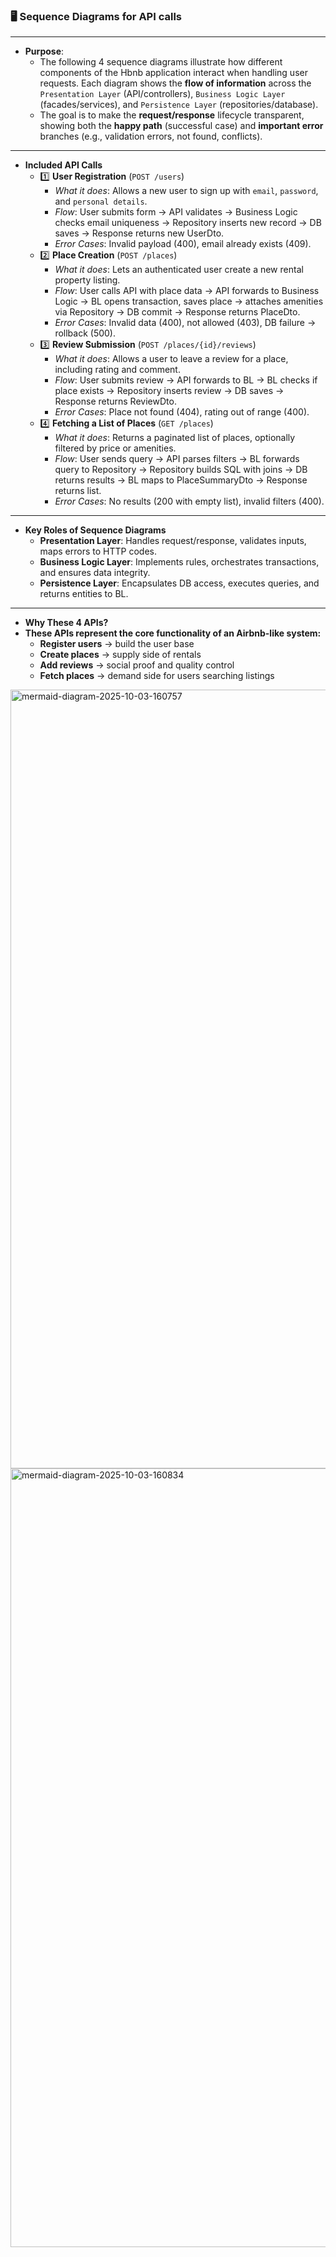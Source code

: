 ### 🖥️ **Sequence Diagrams for API calls**
---
- **Purpose**: 
  - The following 4 sequence diagrams illustrate how different components of the Hbnb application interact when handling user requests. Each diagram shows the **flow of information** across the `Presentation Layer` (API/controllers), `Business Logic Layer` (facades/services), and `Persistence Layer` (repositories/database).
  - The goal is to make the **request/response** lifecycle transparent, showing both the **happy path** (successful case) and **important error** branches (e.g., validation errors, not found, conflicts).
---
- **Included API Calls**
  - 1️⃣ **User Registration** (`POST /users`)
	- *What it does*: Allows a new user to sign up with `email`, `password`, and `personal details`.
	- *Flow*: User submits form → API validates → Business Logic checks email uniqueness → Repository inserts new record → DB saves → Response returns new UserDto.
	- *Error Cases*: Invalid payload (400), email already exists (409).
  - 2️⃣ **Place Creation** (`POST /places`)
	- *What it does*: Lets an authenticated user create a new rental property listing.
	- *Flow*: User calls API with place data → API forwards to Business Logic → BL opens transaction, saves place → attaches amenities via Repository → DB commit → Response returns PlaceDto.
	- *Error Cases*: Invalid data (400), not allowed (403), DB failure → rollback (500).
  - 3️⃣ **Review Submission** (`POST /places/{id}/reviews`)
	- *What it does*: Allows a user to leave a review for a place, including rating and comment.
	- *Flow*: User submits review → API forwards to BL → BL checks if place exists → Repository inserts review → DB saves → Response returns ReviewDto.
	- *Error Cases*: Place not found (404), rating out of range (400).
  - 4️⃣ **Fetching a List of Places** (`GET /places`)
	- *What it does*: Returns a paginated list of places, optionally filtered by price or amenities.
	- *Flow*: User sends query → API parses filters → BL forwards query to Repository → Repository builds SQL with joins → DB returns results → BL maps to PlaceSummaryDto → Response returns list.
	- *Error Cases*: No results (200 with empty list), invalid filters (400).
---
- **Key Roles of Sequence Diagrams**
  - **Presentation Layer**: Handles request/response, validates inputs, maps errors to HTTP codes.
  - **Business Logic Layer**: Implements rules, orchestrates transactions, and ensures data integrity.
  - **Persistence Layer**: Encapsulates DB access, executes queries, and returns entities to BL.
---
- **Why These 4 APIs?**
- **These APIs represent the core functionality of an Airbnb-like system:**
  - **Register users** → build the user base
  - **Create places** → supply side of rentals
  - **Add reviews** → social proof and quality control
  - **Fetch places** → demand side for users searching listings
    
<img width="1941" height="1246" alt="mermaid-diagram-2025-10-03-160757" src="https://github.com/user-attachments/assets/137ceee5-b1fb-436f-9ba9-ac9ec3143a37" />
<img width="1941" height="1246" alt="mermaid-diagram-2025-10-03-160834" src="https://github.com/user-attachments/assets/655eddeb-2816-4bd9-94d7-3ac83ef542ea" />
